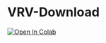 # VRV-Download
<a href="https://colab.research.google.com/github/Dattebayo13/VRV-Download/blob/main/Crunchy.ipynb" target="_parent"><img src="https://colab.research.google.com/assets/colab-badge.svg" alt="Open In Colab"/></a>
